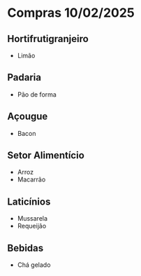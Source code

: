 # Compras 10/02/2025

## Hortifrutigranjeiro
- Limão

## Padaria
- Pão de forma

## Açougue
- Bacon

## Setor Alimentício
- Arroz
- Macarrão

## Laticínios
- Mussarela
- Requeijão

## Bebidas
- Chá gelado